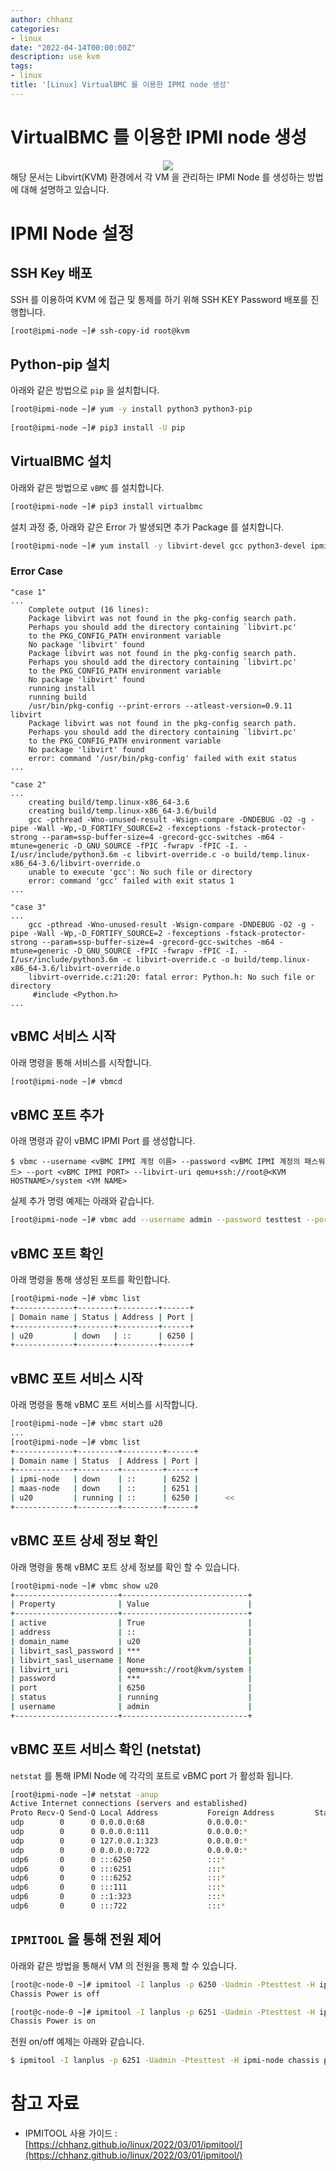 ```yaml
---
author: chhanz
categories:
- linux
date: "2022-04-14T00:00:00Z"
description: use kvm
tags:
- linux
title: '[Linux] VirtualBMC 를 이용한 IPMI node 생성'
---
```

   
# VirtualBMC 를 이용한 IPMI node 생성
   <center><img src="/assets/images/post/2022-04-14-vbmc/1.png" style="max-width: 95%; height: auto;"></center>   
해당 문서는 Libvirt(KVM) 환경에서 각 VM 을 관리하는 IPMI Node 를 생성하는 방법에 대해 설명하고 있습니다.   
   
# IPMI Node 설정
## SSH Key 배포
SSH 를 이용하여 KVM 에 접근 및 통제를 하기 위해 SSH KEY Password 배포를 진행합니다.   
```bash
[root@ipmi-node ~]# ssh-copy-id root@kvm
```
   
## Python-pip 설치
아래와 같은 방법으로 `pip` 을 설치합니다.   
```bash
[root@ipmi-node ~]# yum -y install python3 python3-pip
 
[root@ipmi-node ~]# pip3 install -U pip
```
   
## VirtualBMC 설치
아래와 같은 방법으로 `vBMC` 를 설치합니다.   
```bash
[root@ipmi-node ~]# pip3 install virtualbmc
```
설치 과정 중, 아래와 같은 Error 가 발생되면 추가 Package 를 설치합니다.   
```bash
[root@ipmi-node ~]# yum install -y libvirt-devel gcc python3-devel ipmitool
```

### Error Case 
```console
"case 1"
...
    Complete output (16 lines):
    Package libvirt was not found in the pkg-config search path.
    Perhaps you should add the directory containing `libvirt.pc'
    to the PKG_CONFIG_PATH environment variable
    No package 'libvirt' found
    Package libvirt was not found in the pkg-config search path.
    Perhaps you should add the directory containing `libvirt.pc'
    to the PKG_CONFIG_PATH environment variable
    No package 'libvirt' found
    running install
    running build
    /usr/bin/pkg-config --print-errors --atleast-version=0.9.11 libvirt
    Package libvirt was not found in the pkg-config search path.
    Perhaps you should add the directory containing `libvirt.pc'
    to the PKG_CONFIG_PATH environment variable
    No package 'libvirt' found
    error: command '/usr/bin/pkg-config' failed with exit status
...
```
   
```console 
"case 2"
...
    creating build/temp.linux-x86_64-3.6
    creating build/temp.linux-x86_64-3.6/build
    gcc -pthread -Wno-unused-result -Wsign-compare -DNDEBUG -O2 -g -pipe -Wall -Wp,-D_FORTIFY_SOURCE=2 -fexceptions -fstack-protector-strong --param=ssp-buffer-size=4 -grecord-gcc-switches -m64 -mtune=generic -D_GNU_SOURCE -fPIC -fwrapv -fPIC -I. -I/usr/include/python3.6m -c libvirt-override.c -o build/temp.linux-x86_64-3.6/libvirt-override.o
    unable to execute 'gcc': No such file or directory
    error: command 'gcc' failed with exit status 1
...
```
   
```console
"case 3"
...
    gcc -pthread -Wno-unused-result -Wsign-compare -DNDEBUG -O2 -g -pipe -Wall -Wp,-D_FORTIFY_SOURCE=2 -fexceptions -fstack-protector-strong --param=ssp-buffer-size=4 -grecord-gcc-switches -m64 -mtune=generic -D_GNU_SOURCE -fPIC -fwrapv -fPIC -I. -I/usr/include/python3.6m -c libvirt-override.c -o build/temp.linux-x86_64-3.6/libvirt-override.o
    libvirt-override.c:21:20: fatal error: Python.h: No such file or directory
     #include <Python.h>
...
```
   
## vBMC 서비스 시작
아래 명령을 통해 서비스를 시작합니다.   
```bash
[root@ipmi-node ~]# vbmcd
```
   
## vBMC 포트 추가
아래 명령과 같이 vBMC IPMI Port 를 생성합니다.   
```console
$ vbmc --username <vBMC IPMI 계정 이름> --password <vBMC IPMI 계정의 패스워드> --port <vBMC IPMI PORT> --libvirt-uri qemu+ssh://root@<KVM HOSTNAME>/system <VM NAME>
```
   
실제 추가 명령 예제는 아래와 같습니다.   
```bash
[root@ipmi-node ~]# vbmc add --username admin --password testtest --port 6250 --libvirt-uri qemu+ssh://root@kvm/system u20
```
   
## vBMC 포트 확인
아래 명령을 통해 생성된 포트를 확인합니다.   
```bash
[root@ipmi-node ~]# vbmc list
+-------------+--------+---------+------+
| Domain name | Status | Address | Port |
+-------------+--------+---------+------+
| u20         | down   | ::      | 6250 |
+-------------+--------+---------+------+
```
   
## vBMC 포트 서비스 시작
아래 명령을 통해 vBMC 포트 서비스를 시작합니다.   
```bash
[root@ipmi-node ~]# vbmc start u20
...
[root@ipmi-node ~]# vbmc list
+-------------+---------+---------+------+
| Domain name | Status  | Address | Port |
+-------------+---------+---------+------+
| ipmi-node   | down    | ::      | 6252 |
| maas-node   | down    | ::      | 6251 |
| u20         | running | ::      | 6250 |      <<
+-------------+---------+---------+------+
```
   
## vBMC 포트 상세 정보 확인
아래 명령을 통해 vBMC 포트 상세 정보를 확인 할 수 있습니다.   
```bash
[root@ipmi-node ~]# vbmc show u20
+-----------------------+----------------------------+
| Property              | Value                      |
+-----------------------+----------------------------+
| active                | True                       |
| address               | ::                         |
| domain_name           | u20                        |
| libvirt_sasl_password | ***                        |
| libvirt_sasl_username | None                       |
| libvirt_uri           | qemu+ssh://root@kvm/system |
| password              | ***                        |
| port                  | 6250                       |
| status                | running                    |
| username              | admin                      |
+-----------------------+----------------------------+
```
   
## vBMC 포트 서비스 확인 (netstat)
`netstat` 를 통해 IPMI Node 에 각각의 포트로 vBMC port 가 활성화 됩니다.   
```bash
[root@ipmi-node ~]# netstat -anup
Active Internet connections (servers and established)
Proto Recv-Q Send-Q Local Address           Foreign Address         State       PID/Program name
udp        0      0 0.0.0.0:68              0.0.0.0:*                           831/dhclient
udp        0      0 0.0.0.0:111             0.0.0.0:*                           550/rpcbind
udp        0      0 127.0.0.1:323           0.0.0.0:*                           554/chronyd
udp        0      0 0.0.0.0:722             0.0.0.0:*                           550/rpcbind
udp6       0      0 :::6250                 :::*                                1934/python3                <<<
udp6       0      0 :::6251                 :::*                                1983/python3                <<<
udp6       0      0 :::6252                 :::*                                2000/python3                <<<
udp6       0      0 :::111                  :::*                                550/rpcbind
udp6       0      0 ::1:323                 :::*                                554/chronyd
udp6       0      0 :::722                  :::*                                550/rpcbind
```
   
## `IPMITOOL` 을 통해 전원 제어
아래와 같은 방법을 통해서 VM 의 전원을 통제 할 수 있습니다.   
```bash
[root@c-node-0 ~]# ipmitool -I lanplus -p 6250 -Uadmin -Ptesttest -H ipmi-node chassis power status
Chassis Power is off

[root@c-node-0 ~]# ipmitool -I lanplus -p 6251 -Uadmin -Ptesttest -H ipmi-node chassis power status
Chassis Power is on
```
   
전원 on/off 예제는 아래와 같습니다.      
```bash
$ ipmitool -I lanplus -p 6251 -Uadmin -Ptesttest -H ipmi-node chassis power <on | off>
```
   
# 참고 자료
* IPMITOOL 사용 가이드 : [https://chhanz.github.io/linux/2022/03/01/ipmitool/](https://chhanz.github.io/linux/2022/03/01/ipmitool/)   